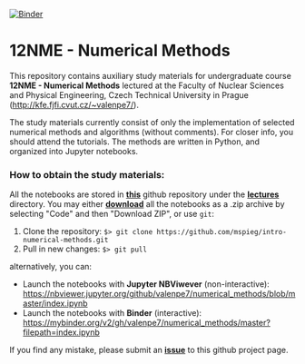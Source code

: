 [![Binder](https://mybinder.org/badge_logo.svg)](https://mybinder.org/v2/gh/valenpe7/numerical_methods/master?filepath=index.ipynb)

# 12NME - Numerical Methods

This repository contains auxiliary study materials for undergraduate course <b>12NME - Numerical Methods</b> lectured at the Faculty of Nuclear Sciences and Physical Engineering, Czech Technical University in Prague (http://kfe.fjfi.cvut.cz/~valenpe7/).

The study materials currently consist of only the implementation of selected numerical methods and algorithms (without comments). For closer info, you should attend the tutorials. The methods are written in Python, and organized into Jupyter notebooks.

### How to obtain the study materials:

All the notebooks are stored in **[this](https://github.com/valenpe7/numerical_methods)** github repository under the **[lectures](https://github.com/valenpe7/numerical_methods/tree/master/lectures)** directory. You may either **[download](https://github.com/valenpe7/numerical_methods/archive/master.zip)** all the notebooks as a .zip archive by selecting "Code" and then "Download ZIP", or use `git`:

1. Clone the repository: ``` $> git clone https://github.com/mspieg/intro-numerical-methods.git ```
2. Pull in new changes: ``` $> git pull ```

alternatively, you can:

* Launch the notebooks with **Jupyter NBViwever** (non-interactive): https://nbviewer.jupyter.org/github/valenpe7/numerical_methods/blob/master/index.ipynb
* Launch the notebooks with **Binder** (interactive): https://mybinder.org/v2/gh/valenpe7/numerical_methods/master?filepath=index.ipynb

If you find any mistake, please submit an **[issue](https://github.com/valenpe7/numerical_methods/issues)** to this github project page. 
